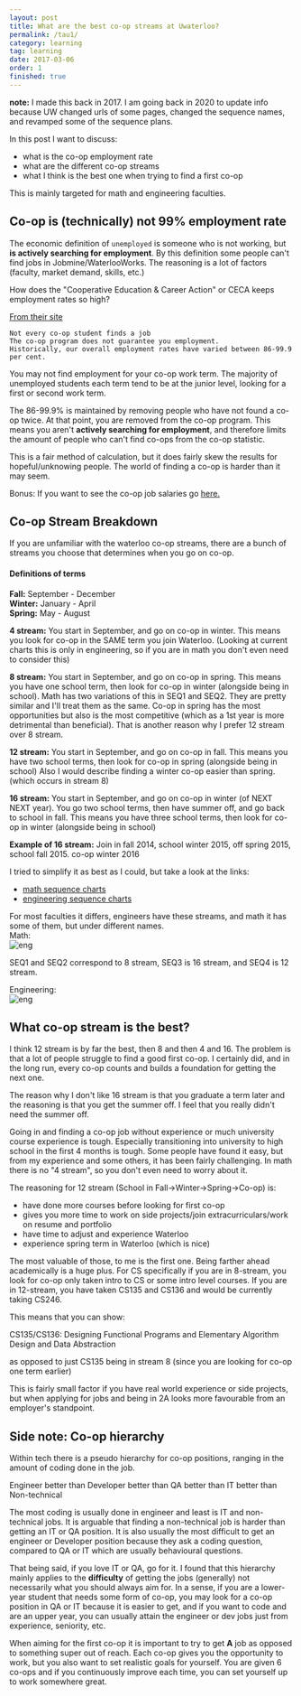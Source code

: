 ```yaml
---
layout: post
title: What are the best co-op streams at Uwaterloo?
permalink: /tau1/
category: learning
tag: learning
date: 2017-03-06
order: 1
finished: true
---
```


**note:** I made this back in 2017. I am going back in 2020 to update info because UW changed urls of some pages, changed the sequence names, and revamped some of the sequence plans.

In this post I want to discuss:
- what is the co-op employment rate
- what are the different co-op streams
- what I think is the best one when trying to find a first co-op

This is mainly targeted for math and engineering faculties.

## Co-op is (technically) not 99% employment rate

The economic definition of `unemployed` is someone who is not working, but **is actively searching for employment**. By this definition some people can't find jobs in Jobmine/WaterlooWorks. The reasoning is a lot of factors (faculty, market demand, skills, etc.)

How does the "Cooperative Education & Career Action" or CECA keeps employment rates so high?

[From their site](https://uwaterloo.ca/co-operative-education/why-co-op/employment-statistics)
```
Not every co-op student finds a job
The co-op program does not guarantee you employment.
Historically, our overall employment rates have varied between 86-99.9 per cent.
```

You may not find employment for your co-op work term. The majority of unemployed students each term tend to be at the junior level, looking for a first or second work term.

The 86-99.9% is maintained by removing people who have not found a co-op twice. At that point, you are removed from the co-op program. This means you aren't **actively searching for employment**, and therefore limits the amount of people who can't find co-ops from the co-op statistic.

This is a fair method of calculation, but it does fairly skew the results for hopeful/unknowing people. The world of finding a co-op is harder than it may seem.

Bonus: If you want to see the co-op job salaries go [here.](https://uwaterloo.ca/co-operative-education/about-co-op/co-op-earnings)

## Co-op Stream Breakdown

If you are unfamiliar with the waterloo co-op streams, there are a bunch of streams you choose that determines when you go on co-op.

#### Definitions of terms
**Fall:** September - December  
**Winter:** January - April  
**Spring:** May - August  

**4 stream:** You start in September, and go on co-op in winter. This means you look for co-op in the SAME term you join Waterloo. (Looking at current charts this is only in engineering, so if you are in math you don't even need to consider this)

**8 stream:** You start in September, and go on co-op in spring. This means you have one school term, then look for co-op in winter (alongside being in school). Math has two variations of this in SEQ1 and SEQ2. They are pretty similar and I'll treat them as the same. Co-op in spring has the most opportunities but also is the most competitive (which as a 1st year is more detrimental than beneficial). That is another reason why I prefer 12 stream over 8 stream.

**12 stream:** You start in September, and go on co-op in fall. This means you have two school terms, then look for co-op in spring (alongside being in school) Also I would describe finding a winter co-op easier than spring. (which occurs in stream 8)

**16 stream:** You start in September, and go on co-op in winter (of NEXT NEXT year). You go two school terms, then have summer off, and go back to school in fall. This means you have three school terms, then look for co-op in winter (alongside being in school)

**Example of 16 stream:**
Join in fall 2014, school winter 2015, off spring 2015, school fall 2015. co-op winter 2016

I tried to simplify it as best as I could, but take a look at the links:
- [math sequence charts](https://uwaterloo.ca/new-math-students/co-op/sequence-charts)
- [engineering sequence charts](https://uwaterloo.ca/engineering/future-undergraduate-students/co-op-experience/co-op-studywork-sequences)

For most faculties it differs, engineers have these streams, and math it has some of them, but under different names.  
Math:  
![eng](/blog/learning/images/1/streams.png)

SEQ1 and SEQ2 correspond to 8 stream, SEQ3 is 16 stream, and SEQ4 is 12 stream.

Engineering:  
![eng](/blog/learning/images/1/new_engineering.jpg)

## What co-op stream is the best?

I think 12 stream is by far the best, then 8 and then 4 and 16. The problem is that a lot of people struggle to find a good first co-op. I certainly did, and in the long run, every co-op counts and builds a foundation for getting the next one.

The reason why I don't like 16 stream is that you graduate a term later and the reasoning is that you get the summer off. I feel that you really didn't need the summer off.

Going in and finding a co-op job without experience or much university course experience is tough. Especially transitioning into university to high school in the first 4 months is tough. Some people have found it easy, but from my experience and some others, it has been fairly challenging. In math there is no "4 stream", so you don't even need to worry about it.

The reasoning for 12 stream (School in Fall->Winter->Spring->Co-op) is:
- have done more courses before looking for first co-op
- gives you more time to work on side projects/join extracurriculars/work on resume and portfolio
- have time to adjust and experience Waterloo
- experience spring term in Waterloo (which is nice)

The most valuable of those, to me is the first one. Being farther ahead academically is a huge plus. For CS specifically if you are in 8-stream, you look for co-op only taken intro to CS or some intro level courses. If you are in 12-stream, you have taken CS135 and CS136 and would be currently taking CS246.

This means that you can show:

CS135/CS136:
Designing Functional Programs and Elementary Algorithm Design and Data Abstraction

as opposed to just CS135 being in stream 8 (since you are looking for co-op one term earlier)

This is fairly small factor if you have real world experience or side projects, but when applying for jobs and being in 2A looks more favourable from an employer's standpoint.

## Side note: Co-op hierarchy

Within tech there is a pseudo hierarchy for co-op positions, ranging in the amount of coding done in the job.

Engineer better than Developer better than QA better than IT better than Non-technical

The most coding is usually done in engineer and least is IT and non-technical jobs. It is arguable that finding a non-technical job is harder than getting an IT or QA position. It is also usually the most difficult to get an engineer or Developer position because they ask a coding question, compared to QA or IT which are usually behavioural questions.

That being said, if you love IT or QA, go for it. I found that this hierarchy mainly applies to the **difficulty** of getting the jobs (generally) not necessarily what you should always aim for. In a sense, if you are a lower-year student that needs some form of co-op, you may look for a co-op position in QA or IT because it is easier to get, and if you want to code and are an upper year, you can usually attain the engineer or dev jobs just from experience, seniority, etc.

When aiming for the first co-op it is important to try to get **A** job as opposed to something super out of reach. Each co-op gives you the opportunity to work, but you also want to set realistic goals for yourself. You are given 6 co-ops and if you continuously improve each time, you can set yourself up to work somewhere great.
